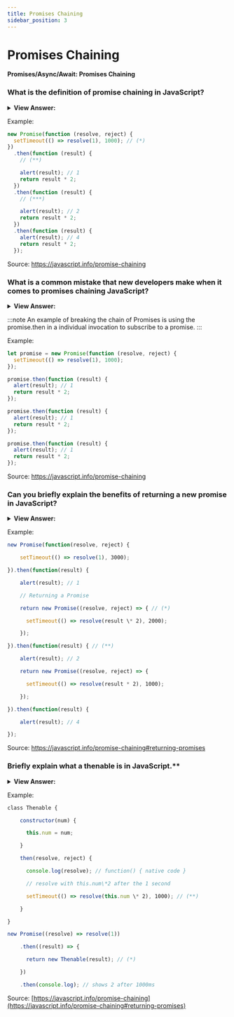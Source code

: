 ```yaml
---
title: Promises Chaining
sidebar_position: 3
---
```


# Promises Chaining

**Promises/Async/Await: Promises Chaining**

<head>
  <title>Promises Chaining - JavaScript Interview Questions & Answers</title>
  <meta charSet="utf-8" />
</head>

### What is the definition of promise chaining in JavaScript?

<details>
  <summary><strong>View Answer:</strong></summary>
  <div>
  <div><strong>Interview Response:</strong> Chaining promises is the process of chaining subscribers of the initial promise. Typically, we will use the dot to chain each subscriber in the order that we want the subscribers to interact with the Promise.</div><br />
  <div><strong>Technical Response:</strong> Chaining promises is the very reason we have promises in the first place. It is a proper way to tell JavaScript the next thing to do after an asynchronous task is done, thus avoiding the pyramid of dome typically associated with nested callbacks. It also reduces the complexity of your code and increases readability.
  </div>
  </div>
</details>

Example:

```js
new Promise(function (resolve, reject) {
  setTimeout(() => resolve(1), 1000); // (*)
})
  .then(function (result) {
    // (**)

    alert(result); // 1
    return result * 2;
  })
  .then(function (result) {
    // (***)

    alert(result); // 2
    return result * 2;
  })
  .then(function (result) {
    alert(result); // 4
    return result * 2;
  });
```

Source: <https://javascript.info/promise-chaining>

### What is a common mistake that new developers make when it comes to promises chaining JavaScript?

<details>
  <summary><strong>View Answer:</strong></summary>
  <div>
  <div><strong>Interview Response:</strong> A classic mistake made by new developers is breaking the promises chain. New developers can often make the attempt to separate or break the chain for the sake of readability or simply lack of knowledge. Although technically we can also add many “.then” to a single promise. This is not considered chaining, because it is basically several handlers added to one promise without passing the result. Instead, they process the result independently from one another. In practice we rarely need multiple handlers for one promise. Chaining is used much more often.
</div>
  </div>
</details>

:::note
An example of breaking the chain of Promises is using the promise.then in a individual invocation to subscribe to a promise.
:::

Example:

```js
let promise = new Promise(function (resolve, reject) {
  setTimeout(() => resolve(1), 1000);
});

promise.then(function (result) {
  alert(result); // 1
  return result * 2;
});

promise.then(function (result) {
  alert(result); // 1
  return result * 2;
});

promise.then(function (result) {
  alert(result); // 1
  return result * 2;
});
```

Source: <https://javascript.info/promise-chaining>

### Can you briefly explain the benefits of returning a new promise in JavaScript?

<details>
  <summary><strong>View Answer:</strong></summary>
  <div>
  <div><strong>Interview Response:</strong> A handler, used in .then(handler) may create and return a new promise. In that case further handlers wait until it settles, and then get its result. Returning promises allows us to build chains of asynchronous actions.
</div>
  </div>
</details>

Example:

```js
new Promise(function(resolve, reject) {

    setTimeout(() => resolve(1), 3000);

}).then(function(result) {

    alert(result); // 1

    // Returning a Promise

    return new Promise((resolve, reject) => { // (*)

      setTimeout(() => resolve(result \* 2), 2000);

    });

}).then(function(result) { // (**)

    alert(result); // 2

    return new Promise((resolve, reject) => {

      setTimeout(() => resolve(result * 2), 1000);

    });

}).then(function(result) {

    alert(result); // 4

});
```

Source: <https://javascript.info/promise-chaining#returning-promises>

### Briefly explain what a thenable is in JavaScript.\*\*

<details>
  <summary><strong>View Answer:</strong></summary>
  <div>
  <div><strong>Interview Response:</strong> A thenable object is an arbitrary object that has a method .then. It will be treated the same way as a promise. The idea is that 3rd-party libraries may implement “promise-compatible” objects of their own. They can have an extended set of methods, but also be compatible with native promises, because they implement .then. This feature allows us to integrate custom objects with promise chains without having to inherit from Promise.
</div>
  </div>
</details>

Example:

```js
class Thenable {

    constructor(num) {

      this.num = num;

    }

    then(resolve, reject) {

      console.log(resolve); // function() { native code }

      // resolve with this.num\*2 after the 1 second

      setTimeout(() => resolve(this.num \* 2), 1000); // (**)

    }

}

new Promise((resolve) => resolve(1))

    .then((result) => {

      return new Thenable(result); // (*)

    })

    .then(console.log); // shows 2 after 1000ms
```

Source: [https://javascript.info/promise-chaining](https://javascript.info/promise-chaining#returning-promises)
